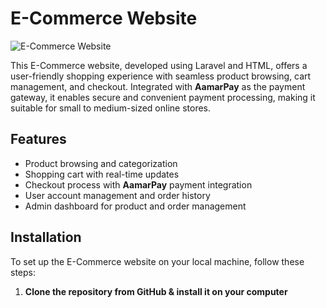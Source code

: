# E-Commerce Website

![E-Commerce Website](https://i.imgur.com/Oi5cIW1.png)

This E-Commerce website, developed using Laravel and HTML, offers a user-friendly shopping experience with seamless product browsing, cart management, and checkout. Integrated with **AamarPay** as the payment gateway, it enables secure and convenient payment processing, making it suitable for small to medium-sized online stores.

## Features
- Product browsing and categorization
- Shopping cart with real-time updates
- Checkout process with **AamarPay** payment integration
- User account management and order history
- Admin dashboard for product and order management

## Installation

To set up the E-Commerce website on your local machine, follow these steps:

1. **Clone the repository from GitHub & install it on your computer**
